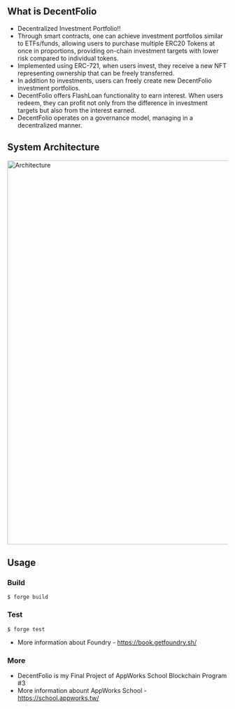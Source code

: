 ##  What is DecentFolio
- Decentralized Investment Portfolio!!
- Through smart contracts, one can achieve investment portfolios similar to ETFs/funds, allowing users to purchase multiple ERC20 Tokens at once in proportions, providing on-chain investment targets with lower risk compared to individual tokens.
- Implemented using ERC-721, when users invest, they receive a new NFT representing ownership that can be freely transferred.
- In addition to investments, users can freely create new DecentFolio investment portfolios.
- DecentFolio offers FlashLoan functionality to earn interest. When users redeem, they can profit not only from the difference in investment targets but also from the interest earned.
- DecentFolio operates on a governance model, managing in a decentralized manner.

## System Architecture
<img width="877" alt="Architecture" src="https://github.com/yuhsuan19/DecentFolio/assets/22169860/fa3b7324-8a50-4bec-a9d2-6a7235b0a74e">


## Usage
### Build

```shell
$ forge build
```
### Test

```shell
$ forge test
```
- More information about Foundry - https://book.getfoundry.sh/
### More
- DecentFolio is my Final Project of AppWorks School Blockchain Program #3
- More information abount AppWorks School - https://school.appworks.tw/
